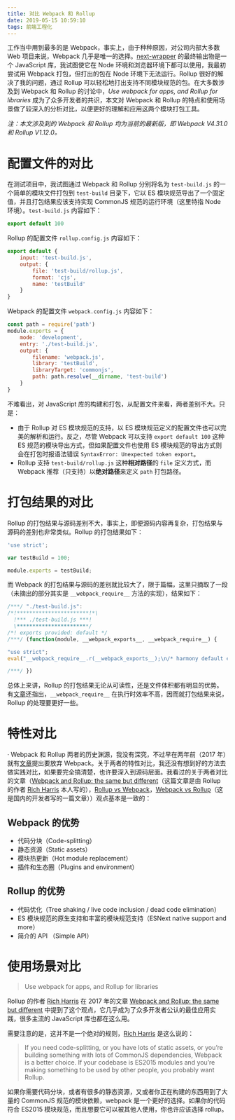 ```yaml
---
title: 对比 Webpack 和 Rollup
date: 2019-05-15 10:59:10
tags: 前端工程化
---
```


工作当中用到最多的是 Webpack，事实上，由于种种原因，对公司内部大多数 Web 项目来说，Webpack 几乎是唯一的选择。[next-wrapper](https://www.npmjs.com/package/next-wrapper) 的最终输出物是一个 JavaScript 库，我试图使它在 Node 环境和浏览器环境下都可以使用，我最初尝试用 Webpack 打包，但打出的包在 Node 环境下无法运行。Rollup 很好的解决了我的问题，通过 Rollup 可以轻松地打出支持不同模块规范的包。在大多数涉及到 Webpack 和 Rollup 的讨论中，_Use webpack for apps, and Rollup for libraries_ 成为了众多开发者的共识，本文对 Webpack 和 Rollup 的特点和使用场景做了较深入的分析对比，以便更好的理解和应用这两个模块打包工具。

_注：本文涉及到的 Webpack 和 Rollup 均为当前的最新版，即 Webpack V4.31.0 和 Rollup V1.12.0。_

# 配置文件的对比

在测试项目中，我试图通过 Webpack 和 Rollup 分别将名为 `test-build.js` 的一个简单的模块文件打包到 `test-build` 目录下，它以 ES 模块规范导出了一个固定值，并且打包结果应该支持实现 CommonJS 规范的运行环境（这里特指 Node 环境）。`test-build.js` 内容如下：

```JavaScript
export default 100
```

Rollup 的配置文件 `rollup.config.js` 内容如下：

```JavaScript
export default {
    input: 'test-build.js',
    output: {
        file: 'test-build/rollup.js',
        format: 'cjs',
        name: 'testBuild'
    }
}
```

Webpack 的配置文件 `webpack.config.js` 内容如下：

```JavaScript
const path = require('path')
module.exports = {
    mode: 'development',
    entry: './test-build.js',
    output: {
        filename: 'webpack.js',
        library: 'testBuild',
        libraryTarget: 'commonjs',
        path: path.resolve(__dirname, 'test-build')
    }
}
```

不难看出，对 JavaScript 库的构建和打包，从配置文件来看，两者差别不大。只是：

-   由于 Rollup 对 ES 模块规范的支持，以 ES 模块规范定义的配置文件也可以完美的解析和运行。反之，尽管 Webpack 可以支持 `export default 100` 这种 ES 规范的模块导出方式，但如果配置文件也使用 ES 模块规范的导出方式则会在打包时报语法错误 `SyntaxError: Unexpected token export`。
-   Rollup 支持 `test-build/rollup.js` 这种**相对路径**的 `file` 定义方式，而 Webpack 推荐（只支持）以**绝对路径**来定义 `path` 打包路径。

# 打包结果的对比

Rollup 的打包结果与源码差别不大，事实上，即便源码内容再复杂，打包结果与源码的差别也非常类似。Rollup 的打包结果如下：

```JavaScript
'use strict';

var testBuild = 100;

module.exports = testBuild;
```

而 Webpack 的打包结果与源码的差别就比较大了，限于篇幅，这里只摘取了一段（未摘出的部分其实是 `__webpack_require__` 方法的实现），结果如下：

```JavaScript
/***/ "./test-build.js":
/*!***********************!*\
  !*** ./test-build.js ***!
  \***********************/
/*! exports provided: default */
/***/ (function(module, __webpack_exports__, __webpack_require__) {

"use strict";
eval("__webpack_require__.r(__webpack_exports__);\n/* harmony default export */ __webpack_exports__[\"default\"] = (100);\n\n\n//# sourceURL=webpack://testBuild/./test-build.js?");

/***/ })
```

总体上来讲，Rollup 的打包结果无论从可读性，还是文件体积都有明显的优势。有[文章](http://www.ayqy.net/blog/%E4%BB%8Ewebpack%E5%88%B0rollup/)还指出，`__webpack_require__` 在执行时效率不高，因而就打包结果来说，Rollup 的处理要更好一些。

# 特性对比

·
Webpack 和 Rollup 两者的历史渊源，我没有深究，不过早在两年前（2017 年）就有[文章](http://www.ayqy.net/blog/%E4%BB%8Ewebpack%E5%88%B0rollup/)提出要放弃 Webpack。关于两者的特性对比，我还没有想到好的方法去做实践对比，如果要完全搞清楚，也许要深入到源码层面。我看过的关于两者对比的文章（[Webpack and Rollup: the same but different](https://medium.com/webpack/webpack-and-rollup-the-same-but-different-a41ad427058c)（这篇文章是由 Rollup 的作者 [Rich Harris](https://medium.com/@Rich_Harris?source=user_popover) 本人写的），[Rollup vs Webpack](https://medium.com/jsdownunder/rollup-vs-webpack-javascript-bundling-in-2018-b35758a2268)，[Webpack vs Rollup](https://blog.csdn.net/wangyiyungw/article/details/84955909)（这是国内的开发者写的一篇文章））观点基本是一致的：

## Webpack 的优势

-   代码分块（Code-splitting）
-   静态资源（Static assets）
-   模块热更新（Hot module replacement）
-   插件和生态圈（Plugins and environment）

## Rollup 的优势

-   代码优化（Tree shaking / live code inclusion / dead code elimination）
-   ES 模块规范的原生支持和丰富的模块规范支持（ESNext native support and more）
-   简介的 API （Simple API）

# 使用场景对比

> Use webpack for apps, and Rollup for libraries

Rollup 的作者 [Rich Harris](https://medium.com/@Rich_Harris?source=user_popover) 在 2017 年的文章 [Webpack and Rollup: the same but different](https://medium.com/webpack/webpack-and-rollup-the-same-but-different-a41ad427058c) 中提到了这个观点，它几乎成为了众多开发者公认的最佳应用实践，很多主流的 JavaScript 库也都在这么用。

需要注意的是，这并不是一个绝对的规则，[Rich Harris](https://medium.com/@Rich_Harris?source=user_popover) 是这么说的：

> If you need code-splitting, or you have lots of static assets, or you’re building something with lots of CommonJS dependencies, Webpack is a better choice. If your codebase is ES2015 modules and you’re making something to be used by other people, you probably want Rollup.

如果你需要代码分块，或者有很多的静态资源，又或者你正在构建的东西用到了大量的 CommonJS 规范的模块依赖，webpack 是一个更好的选择。如果你的代码符合 ES2015 模块规范，而且想要它可以被其他人使用，你也许应该选择 rollup。
